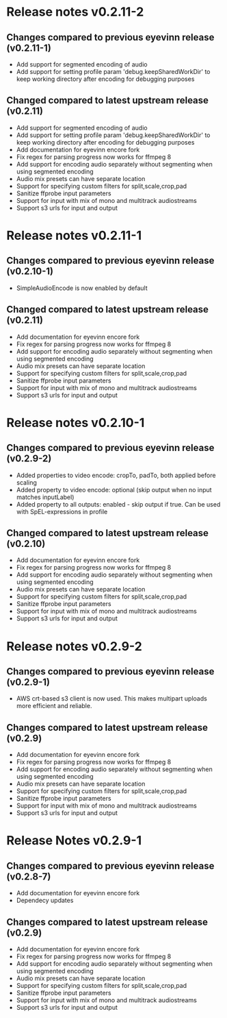 # Release notes v0.2.11-2
## Changes compared to previous eyevinn release (v0.2.11-1)
- Add support for segmented encoding of audio
- Add support for setting profile param 'debug.keepSharedWorkDir' to keep working directory after encoding for debugging purposes

## Changed compared to latest upstream release (v0.2.11)
- Add support for segmented encoding of audio
- Add support for setting profile param 'debug.keepSharedWorkDir' to keep working directory after encoding for debugging purposes
- Add documentation for eyevinn encore fork
- Fix regex for parsing progress now works for ffmpeg 8
- Add support for encoding audio separately without segmenting when using segmented encoding
- Audio mix presets can have separate location
- Support for specifying custom filters for split,scale,crop,pad
- Sanitize ffprobe input parameters
- Support for input with mix of mono and multitrack audiostreams
- Support s3 urls for input and output


# Release notes v0.2.11-1
## Changes compared to previous eyevinn release (v0.2.10-1)
- SimpleAudioEncode is now enabled by default

## Changed compared to latest upstream release (v0.2.11)
- Add documentation for eyevinn encore fork
- Fix regex for parsing progress now works for ffmpeg 8
- Add support for encoding audio separately without segmenting when using segmented encoding
- Audio mix presets can have separate location
- Support for specifying custom filters for split,scale,crop,pad
- Sanitize ffprobe input parameters
- Support for input with mix of mono and multitrack audiostreams
- Support s3 urls for input and output


# Release notes v0.2.10-1
## Changes compared to previous eyevinn release (v0.2.9-2)
- Added properties to video encode: cropTo, padTo, both applied before scaling
- Added property to video encode: optional (skip output when no input matches inputLabel)
- Added property to all outputs: enabled - skip output if true. Can be used with SpEL-expressions in profile

## Changed compared to latest upstream release (v0.2.10)
- Add documentation for eyevinn encore fork
- Fix regex for parsing progress now works for ffmpeg 8
- Add support for encoding audio separately without segmenting when using segmented encoding
- Audio mix presets can have separate location
- Support for specifying custom filters for split,scale,crop,pad
- Sanitize ffprobe input parameters
- Support for input with mix of mono and multitrack audiostreams
- Support s3 urls for input and output

# Release notes v0.2.9-2
## Changes compared to previous eyevinn release (v0.2.9-1)
- AWS crt-based s3 client is now used. This makes multipart uploads more efficient and reliable.

## Changes compared to latest upstream release (v0.2.9)
- Add documentation for eyevinn encore fork
- Fix regex for parsing progress now works for ffmpeg 8
- Add support for encoding audio separately without segmenting when using segmented encoding
- Audio mix presets can have separate location
- Support for specifying custom filters for split,scale,crop,pad
- Sanitize ffprobe input parameters
- Support for input with mix of mono and multitrack audiostreams
- Support s3 urls for input and output

# Release Notes v0.2.9-1
## Changes compared to previous eyevinn release (v0.2.8-7)
- Add documentation for eyevinn encore fork
- Dependecy updates

## Changes compared to latest upstream release (v0.2.9)
- Add documentation for eyevinn encore fork
- Fix regex for parsing progress now works for ffmpeg 8
- Add support for encoding audio separately without segmenting when using segmented encoding
- Audio mix presets can have separate location
- Support for specifying custom filters for split,scale,crop,pad
- Sanitize ffprobe input parameters
- Support for input with mix of mono and multitrack audiostreams
- Support s3 urls for input and output
